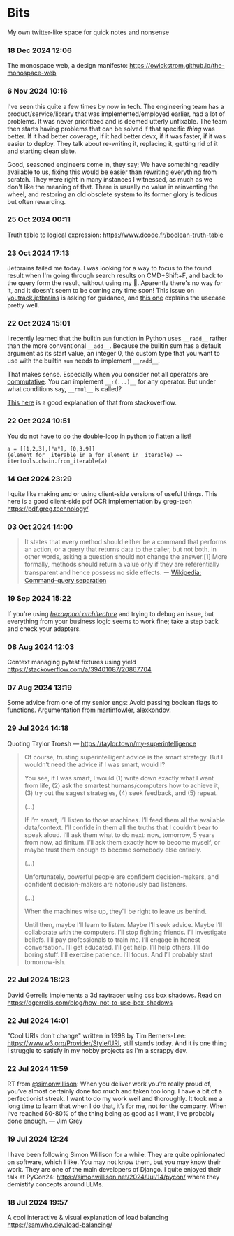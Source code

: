 # Bits

My own twitter-like space for quick notes and nonsense

### 18 Dec 2024 12:06

The monospace web, a design manifesto: <https://owickstrom.github.io/the-monospace-web>

### 6 Nov 2024 10:16 

I've seen this quite a few times by now in tech. The engineering team has a product/service/library that was implemented/employed earlier, 
had a lot of problems. It was never prioritized and is deemed utterly unfixable. The team then starts having problems that can be solved 
if that specific _thing_ was better. If it had better coverage, if it had better devx, if it was faster, if it was easier to deploy.
They talk about re-writing it, replacing it, getting rid of it and starting clean slate. 

Good, seasoned engineers come in, they say; We have something readily available to us, fixing this would be easier than rewriting everything from scratch.
They were right in many instances I witnessed, as much as we don't like the meaning of that. There is usually no value in reinventing the wheel, and
restoring an old obsolete system to its former glory is tedious but often rewarding.

### 25 Oct 2024 00:11 

Truth table to logical expression: <https://www.dcode.fr/boolean-truth-table>

### 23 Oct 2024 17:13 

Jetbrains failed me today. I was looking for a way to focus to the found result when I'm going through search results on CMD+Shift+F, and back to the query form the result, without using my 🐁. Aparently there's no way for it, and it doesn't seem to be coming any time soon!
This issue on [youtrack.jetbrains](https://youtrack.jetbrains.com/issue/IJPL-49949/Allow-keyboard-navigation-in-Find-in-files-dialog) is asking for guidance, and [this one](https://youtrack.jetbrains.com/issue/IJPL-49949/Allow-keyboard-navigation-in-Find-in-files-dialog#focus=Comments-27-8679798.0-0) explains the usecase pretty well.

### 22 Oct 2024 15:01

I recently learned that the builtin `sum` function in Python uses `__radd__` rather than the more conventional `__add__`. Because the builtin sum has a default argument as its 
start value, an integer 0, the custom type that you want to use with the builtin `sum` needs to implement `__radd__`. 

That makes sense. Especially when you consider not all operators are [commutative](https://www.britannica.com/science/commutative-law#:~:text=commutative%20law%2C%20in%20mathematics%2C%20either,%2B%20a%20and%20ab%20%3D%20ba.). You can implement `__r(...)__` for any operator.
But under what conditions say, `__rmul__` is called? 

[This here](https://stackoverflow.com/a/5182501/20867704) is a good explanation of that from stackoverflow.

### 22 Oct 2024 10:51

You do not have to do the double-loop in python to flatten a list!
```
a = [[1,2,3],["a"], [0,3.9]]
(element for _iterable in a for element in _iterable) ~~ itertools.chain.from_iterable(a)
```

### 14 Oct 2024 23:29

I quite like making and or using client-side versions of useful things. This here is a good client-side pdf OCR implementation by greg-tech <https://pdf.greg.technology/>

### 03 Oct 2024 14:00

>It states that every method should either be a command that performs an action, or a query that returns data to the caller, but not both. In other words, asking a question should not change the answer.[1] More formally, methods should return a value only if they are referentially transparent and hence possess no side effects. ー [Wikipedia: Command–query separation](https://en.wikipedia.org/wiki/Command%E2%80%93query_separation)


### 19 Sep 2024 15:22

If you're using _[hexagonal architecture](https://en.wikipedia.org/wiki/Hexagonal_architecture_(software))_ and trying to debug an issue, but everything from your business logic seems to work fine; take a step back and check your adapters.

### 08 Aug 2024 12:03 

Context managing pytest fixtures using yield <https://stackoverflow.com/a/39401087/20867704>

### 07 Aug 2024 13:19

Some advice from one of my senior engs: Avoid passing boolean flags to functions.
Argumentation from [martinfowler](https://martinfowler.com/bliki/FlagArgument.html>), [alexkondov](https://alexkondov.com/should-you-pass-boolean-to-functions/).

### 29 Jul 2024 14:18

Quoting Taylor Troesh — <https://taylor.town/my-superintelligence>

> Of course, trusting superintelligent advice is the smart strategy. But I wouldn’t need the advice if I was smart, would I?
>
> You see, if I was smart, I would (1) write down exactly what I want from life, (2) ask the smartest humans/computers how to achieve it, (3) try out the sagest strategies, (4) seek feedback, and (5) repeat.
>
> (...)
> 
> If I’m smart, I’ll listen to those machines. I’ll feed them all the available data/context. I’ll confide in them all the truths that I couldn’t bear to speak aloud. I’ll ask them what to do next: now, tomorrow, 5 years from now, ad finitum. I’ll ask them exactly how to become myself, or maybe trust them enough to become somebody else entirely.
>
> (...)
>
> Unfortunately, powerful people are confident decision-makers, and confident decision-makers are notoriously bad listeners.
>
> (...)
>
> When the machines wise up, they’ll be right to leave us behind.
>
> Until then, maybe I’ll learn to listen. Maybe I’ll seek advice. Maybe I’ll collaborate with the computers. I’ll stop fighting friends. I’ll investigate beliefs. I’ll pay professionals to train me. I’ll engage in honest conversation. I’ll get educated. I’ll get help. I’ll help others. I’ll do boring stuff. I’ll exercise patience. I’ll focus. And I’ll probably start tomorrow-ish.

### 22 Jul 2024 18:23 

David Gerrells implements a 3d raytracer using css box shadows. Read on <https://dgerrells.com/blog/how-not-to-use-box-shadows>

### 22 Jul 2024 14:01

"Cool URIs don't change" written in 1998 by Tim Berners-Lee: <https://www.w3.org/Provider/Style/URI>, still stands today. And it is one thing I struggle to satisfy in my hobby projects as I'm a scrappy dev.

### 22 Jul 2024 11:59

RT from [@simonwillison](https://simonwillison.net/2024/Jul/16/lessons-learned/): When you deliver work you’re really proud of, you’ve almost certainly done too much and taken too long. I have a bit of a perfectionist streak. I want to do my work well and thoroughly. It took me a long time to learn that when I do that, it’s for me, not for the company. When I’ve reached 60-80% of the thing being as good as I want, I’ve probably done enough. — Jim Grey

### 19 Jul 2024 12:24

I have been following Simon Willison for a while. They are quite opinionated on software, which I like. You may not know them, but you may know their work. They are one of the main developers of Django. I quite enjoyed their talk at PyCon24: <https://simonwillison.net/2024/Jul/14/pycon/> where they demistify concepts around LLMs. 

### 18 Jul 2024 19:57

A cool interactive & visual explanation of load balancing <https://samwho.dev/load-balancing/>

